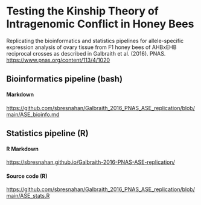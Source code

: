 # Testing the Kinship Theory of Intragenomic Conflict in Honey Bees
Replicating the bioinformatics and statistics pipelines for allele-specific expression analysis of ovary tissue from F1 honey bees of AHBxEHB reciprocal crosses as described in Galbraith et al. (2016). PNAS. https://www.pnas.org/content/113/4/1020

## Bioinformatics pipeline (bash)
#### Markdown
https://github.com/sbresnahan/Galbraith_2016_PNAS_ASE_replication/blob/main/ASE_bioinfo.md

## Statistics pipeline (R)
#### R Markdown
https://sbresnahan.github.io/Galbraith-2016-PNAS-ASE-replication/
#### Source code (R)
https://github.com/sbresnahan/Galbraith_2016_PNAS_ASE_replication/blob/main/ASE_stats.R

